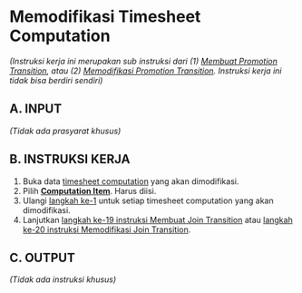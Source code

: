 # Memodifikasi Timesheet Computation

*(Instruksi kerja ini merupakan sub instruksi dari (1) [Membuat Promotion Transition](./membuat.md), atau (2) [Memodifikasi Promotion Transition](./modifikasi.md). Instruksi kerja ini tidak bisa berdiri sendiri)*

## A. INPUT

*(Tidak ada prasyarat khusus)*

## B. INSTRUKSI KERJA

1. <a name="l1">Buka</a> data [timesheet computation](./penjelasan.md#tabel-timesheet-computation) yang akan dimodifikasi.
2. Pilih **[Computation Item](./penjelasan.md#field-transisi-computation-item)**. Harus diisi.
3. Ulangi [langkah ke-1](#l1) untuk setiap timesheet computation yang akan dimodifikasi.
4. Lanjutkan [langkah ke-19 instruksi Membuat Join Transition](./membuat.md#l19) atau [langkah ke-20 instruksi Memodifikasi Join Transition](./modifikasi.md#l20).

## C. OUTPUT

*(Tidak ada instruksi khusus)*
